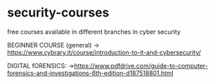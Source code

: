 # security-courses
free courses available in different branches in cyber security

BEGINNER COURSE (general)
-> https://www.cybrary.it/course/introduction-to-it-and-cybersecurity/ 

DIGITAL fORENSICS:
->https://www.pdfdrive.com/guide-to-computer-forensics-and-investigations-6th-edition-d187518801.html


